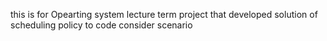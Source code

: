 this is for Opearting system lecture term project that developed solution of scheduling policy to code consider scenario
